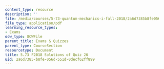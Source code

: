 ```yaml
---
content_type: resource
description: ''
file: /media/courses/5-73-quantum-mechanics-i-fall-2018/2a6d7385b8fe056d551d0decf62ff899_MIT5_73F18_quiz26_soln.pdf
file_type: application/pdf
learning_resource_types:
- Exams
ocw_type: OCWFile
parent_title: Exams & Quizzes
parent_type: CourseSection
resourcetype: Document
title: 5.73 F2018 Solutions of Quiz 26
uid: 2a6d7385-b8fe-056d-551d-0decf62ff899
---
```

